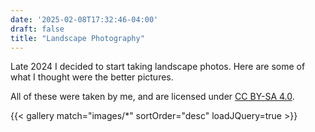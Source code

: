 ```yaml
---
date: '2025-02-08T17:32:46-04:00'
draft: false
title: "Landscape Photography"
---
```


Late 2024 I decided to start taking landscape photos. Here are some of what I thought were the better pictures.

All of these were taken by me, and are licensed under [CC BY-SA 4.0](https://creativecommons.org/licenses/by-sa/4.0/).

{{< gallery match="images/*" sortOrder="desc" loadJQuery=true >}}
